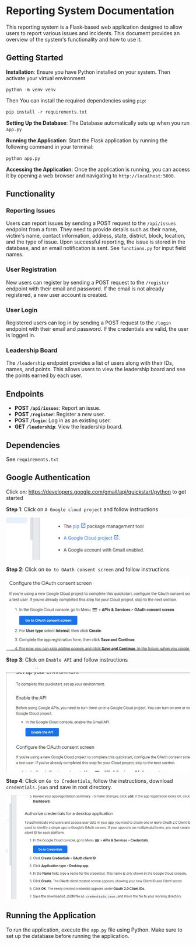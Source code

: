 # Reporting System Documentation

This reporting system is a Flask-based web application designed to allow users to report various issues and incidents. This document provides an overview of the system's functionality and how to use it.

## Getting Started

**Installation**: Ensure you have Python installed on your system. Then activate your virtual environment

```
python -m venv venv
```

Then You can install the required dependencies using `pip`:

```
pip install -r requirements.txt
```

**Setting Up the Database**: The Database automatically sets up when you run `app.py`

**Running the Application**: Start the Flask application by running the following command in your terminal:

`python app.py`

**Accessing the Application**: Once the application is running, you can access it by opening a web browser and navigating to `http://localhost:5000`.

## Functionality

### Reporting Issues

Users can report issues by sending a POST request to the `/api/issues` endpoint from a form. They need to provide details such as their name, victim's name, contact information, address, state, district, block, location, and the type of issue. Upon successful reporting, the issue is stored in the database, and an email notification is sent.
See `functions.py` for input field names.

### User Registration

New users can register by sending a POST request to the `/register` endpoint with their email and password. If the email is not already registered, a new user account is created.

### User Login

Registered users can log in by sending a POST request to the `/login` endpoint with their email and password. If the credentials are valid, the user is logged in.

### Leadership Board

The `/leadership` endpoint provides a list of users along with their IDs, names, and points. This allows users to view the leadership board and see the points earned by each user.

## Endpoints

- **POST `/api/issues`**: Report an issue.
- **POST `/register`**: Register a new user.
- **POST `/login`**: Log in as an existing user.
- **GET `/leadership`**: View the leadership board.

## Dependencies

See `requirements.txt`

## Google Authentication

Click on: https://developers.google.com/gmail/api/quickstart/python to get started

**Step 1**: Click on `A Google cloud project` and follow instructions

![Google cloud Project link](/readme/cloud_project.jpg)

**Step 2**: Click on `Go to OAuth consent screen` and follow instructions

![Google cloud Project link](/readme/consent_screen.jpg)

**Step 3**: Click on `Enable API` and follow instructions

![Google cloud Project link](/readme/enable_api.jpg)

**Step 4**: Click on `Go to Credentials`, follow the instructions, download `credentials.json` and save in root directory.

![Google cloud Project link](/readme/credentials.jpg)

## Running the Application

To run the application, execute the `app.py` file using Python. Make sure to set up the database before running the application.
